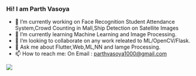 ### Hi! I am Parth Vasoya 

- 🔭 I’m currently working on Face Recognition Student Attendance System,Crowd Counting in Mall,Ship Detection on Satellite Images
- 🌱 I’m currently learning Machine Learning and Image Processing.
- 👯 I’m looking to collaborate on any work releated to ML/OpenCV/Flask.
- 💬 Ask me about Flutter,Web,ML,NN and Iamge Processing.
- 📫 How to reach me: On Email : parthvasoya1000@gmail.com

<img src="https://github-readme-stats.vercel.app/api?username=parthvasoya59&&show_icons=true&title_color=008ef2&icon_color=008ef2&text_color=daf7dc&bg_color=151515">
